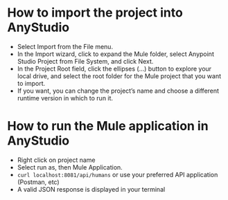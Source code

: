 # How to import the project into AnyStudio

  - Select Import from the File menu.
  - In the Import wizard, click to expand the Mule folder, select Anypoint Studio Project from File System, and click Next.
  - In the Project Root field, click the ellipses (…​) button to explore your local drive, and select the root folder for the Mule project that you want to import.
  - If you want, you can change the project’s name and choose a different runtime version in which to run it.
# How to run the Mule application in AnyStudio

  - Right click on project name
  - Select run as, then Mule Application.
  - ```curl localhost:8081/api/humans``` or use your preferred API application (Postman, etc)
  - A valid JSON response is displayed in your terminal